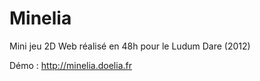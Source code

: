 # Minelia
 
Mini jeu 2D Web réalisé en 48h pour le Ludum Dare (2012)

Démo : http://minelia.doelia.fr
